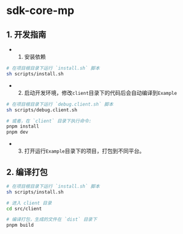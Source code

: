 # sdk-core-mp

## 1. 开发指南

- 1. 安装依赖

```bash
# 在项目根目录下运行 `install.sh` 脚本
sh scripts/install.sh
```

- 2. 启动开发环境，修改`client`目录下的代码后会自动编译到`Example`

```bash
# 在项目根目录下运行 `debug.client.sh` 脚本
sh scripts/debug.client.sh

# 或者，在 `client` 目录下执行命令:
pnpm install
pnpm dev
```

- 3. 打开运行`Example`目录下的项目，打包到不同平台。

## 2. 编译打包

```bash
# 在项目根目录下运行 `install.sh` 脚本
sh scripts/install.sh

# 进入 client 目录
cd src/client

# 编译打包，生成的文件在 `dist` 目录下
pnpm build
```
